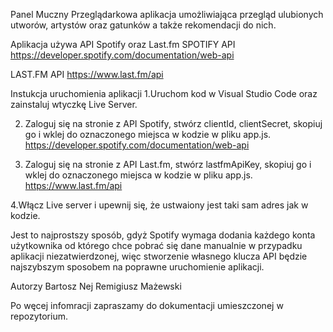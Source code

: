 Panel Muczny
Przeglądarkowa aplikacja umożliwiająca przegląd ulubionych utworów, artystów oraz gatunków a także rekomendacji do nich.

Aplikacja używa API Spotify oraz Last.fm
SPOTIFY API 
https://developer.spotify.com/documentation/web-api 
 
LAST.FM API 
https://www.last.fm/api 

Instukcja uruchomienia aplikacji
1.Uruchom kod w Visual Studio Code oraz zainstaluj wtyczkę Live Server.

2. Zaloguj się na stronie z API Spotify, stwórz clientId, clientSecret, skopiuj go i wklej do oznaczonego miejsca w kodzie w pliku app.js.
https://developer.spotify.com/documentation/web-api

3. Zaloguj się na stronie z API Last.fm, stwórz lastfmApiKey, skopiuj go i wklej do oznaczonego miejsca w kodzie w pliku app.js.
https://www.last.fm/api

4.Włącz Live server i upewnij się, że ustwaiony jest taki sam adres jak w kodzie.

Jest to najprostszy sposób, gdyż Spotify wymaga dodania każdego konta użytkownika od którego chce pobrać się dane manualnie w przypadku aplikacji
niezatwierdzonej, więc stworzenie własnego klucza API będzie najszybszym sposobem na poprawne uruchomienie aplikacji.

Autorzy
Bartosz Nej
Remigiusz Mażewski

Po węcej infomracji zapraszamy do dokumentacji umieszczonej w repozytorium.
